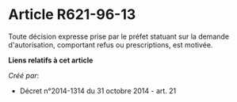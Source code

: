 # Article R621-96-13

Toute décision expresse prise par le préfet statuant sur la demande d'autorisation, comportant refus ou prescriptions, est
motivée.

**Liens relatifs à cet article**

_Créé par_:

  - Décret n°2014-1314 du 31 octobre 2014 - art. 21

